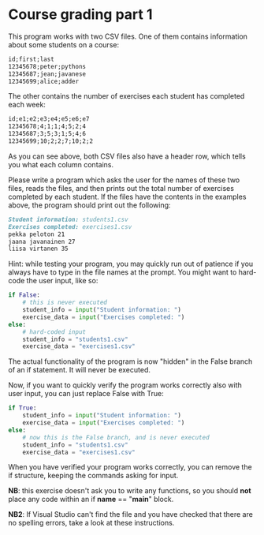 
# Course grading part 1

This program works with two CSV files. One of them contains information about some students on a course:

```markdown
id;first;last
12345678;peter;pythons
12345687;jean;javanese
12345699;alice;adder
```

The other contains the number of exercises each student has completed each week:

```markdown
id;e1;e2;e3;e4;e5;e6;e7
12345678;4;1;1;4;5;2;4
12345687;3;5;3;1;5;4;6
12345699;10;2;2;7;10;2;2
```

As you can see above, both CSV files also have a header row, which tells you what each column contains.

Please write a program which asks the user for the names of these two files, reads the files, and then prints out the total number of exercises completed by each student. If the files have the contents in the examples above, the program should print out the following:

```markdown
Student information: students1.csv
Exercises completed: exercises1.csv
pekka peloton 21
jaana javanainen 27
liisa virtanen 35
```

Hint: while testing your program, you may quickly run out of patience if you always have to type in the file names at the prompt. You might want to hard-code the user input, like so:

```python
if False:
    # this is never executed
    student_info = input("Student information: ")
    exercise_data = input("Exercises completed: ")
else:
    # hard-coded input
    student_info = "students1.csv"
    exercise_data = "exercises1.csv"
```

The actual functionality of the program is now "hidden" in the False branch of an if statement. It will never be executed.

Now, if you want to quickly verify the program works correctly also with user input, you can just replace False with True:

```python
if True:
    student_info = input("Student information: ")
    exercise_data = input("Exercises completed: ")
else:
    # now this is the False branch, and is never executed
    student_info = "students1.csv"
    exercise_data = "exercises1.csv"
```

When you have verified your program works correctly, you can remove the if structure, keeping the commands asking for input.

**NB**: this exercise doesn't ask you to write any functions, so you should **not** place any code within an if __name__ == "__main__" block.

**NB2**: If Visual Studio can't find the file and you have checked that there are no spelling errors, take a look at these instructions.
